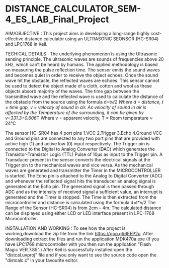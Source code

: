# DISTANCE_CALCULATOR_SEM-4_ES_LAB_Final_Project

AIM/OBJECTIVE : 
This project aims in developing a long-range highly cost-effective distance calculator using an ULTRASONIC SEONSOR (HC-SR04) and LPC1768 in Keil.

TECHICAL DETAILS : 
The underlying phenomenon is using the Ultrasonic sensing principle.
The ultrasonic waves are sounds of frequencies above 20 kHz, which can’t be heard by humans. The applied methodology is based on measuring the pulse reflection time. The sensor emits the sound waves and becomes quiet in order to receive the object echoes. Once the sound wave hit the obstacle, the reflected waves are echoes.
This sensor cannot be used to detect the object made of a cloth, cotton and wool as these objects absorb majority of the waves.
The time gap between the transmitted wave and the reflected wave is used to calculate the distance of the obstacle from the source using the formula
d=t*v/2
Where d = distance, t = time gap, v = velocity of sound in air.
As velocity of sound in air is affected by the Temperature of the surrounding, it can be given by 
v=331.3+0.606*T
Where v = apparent velocity, T = Room temperature ≈ 24°C

 The sensor HC-SR04 has 4 port pins 1.VCC 2.Trigger 3.Echo 4.Ground
VCC and Ground pins are connected to any two port pins that are provided with active high (1) and active low (0) input respectively. The Trigger pin is connected to the Digital to Analog Converter (DAC) which generates the Transistor-Transistor Logic (TTL) Pulse of 10µs as input to the Trigger pin.  A Transducer present in the sensor converts the electrical signals at the Trigger pin to the mechanical waves and vice versa. As the mechanical waves are generated and transmitter the Timer in the MICROCONTROLLER is started. The Echo pin is attached to the Analog to Digital Converter (ADC) and whenever the reflected signal hits the transducer an analog signal is generated at the Echo pin. The generated signal is then passed through ADC and as the intensity of received signal a sufficient value, an interrupt is generated and the Timer is stopped. The Time is then extracted from the microcontroller and distance is calculated using the formula
d=t*v/2
The Range of the Sensor (HC-SR04) is from 2cm – 4m.
The calculated distance can be displayed using either LCD or LED interface present in LPC-1768 Microcontroller. 

INSTALLATION AND WORKING : 
To see how the project is working,download the zip file from the link https://goo.gl/6EEP2u .After downloading extract the files and run the application MDK470a.exe (if you have LPC1768 microcontroller with you then run the application "Flash Magic VER 7.85".)
After Keil is successfully installed open the "distcal.uvproj" file and if you only want to see the source code open the "distcalc.c" in your favourite editor.

